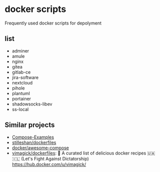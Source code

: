 # docker scripts

Frequently used docker scripts for depolyment

## list

- adminer
- amule
- nginx
- gitea
- gitlab-ce
- jira-software
- nextcloud
- pihole
- plantuml
- portainer
- shadowsocks-libev
- ss-local

## Similar projects

- [Compose-Examples](https://github.com/Haxxnet/Compose-Examples)
- [stilleshan/dockerfiles](https://github.com/stilleshan/dockerfiles)
- [docker/awesome-compose](https://github.com/docker/awesome-compose)
- [vimagick/dockerfiles](https://github.com/vimagick/dockerfiles): 🐳 A curated list of delicious docker recipes 🇺🇦🇮🇱 (Let's Fight Against Dictatorship) <https://hub.docker.com/u/vimagick/>
